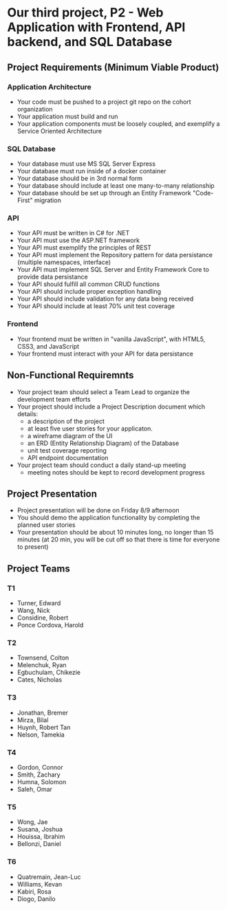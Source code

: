 # Our third project, P2 - Web Application with Frontend, API backend, and SQL Database

## Project Requirements (Minimum Viable Product)
### Application Architecture
- Your code must be pushed to a project git repo on the cohort organization
- Your application must build and run
- Your application components must be loosely coupled, and exemplify a Service Oriented Architecture

### SQL Database
- Your database must use MS SQL Server Express
- Your database must run inside of a docker container
- Your database should be in 3rd normal form
- Your database should include at least one many-to-many relationship
- Your database should be set up through an Entity Framework "Code-First" migration

### API
- Your API must be written in C# for .NET
- Your API must use the ASP.NET framework
- Your API must exemplify the principles of REST
- Your API must implement the Repository pattern for data persistance (multiple namespaces, interface)
- Your API must implement SQL Server and Entity Framework Core to provide data persistance
- Your API should fulfill all common CRUD functions
- Your API should include proper exception handling
- Your API should include validation for any data being received
- Your API should include at least 70% unit test coverage

### Frontend
- Your frontend must be written in "vanilla JavaScript", with HTML5, CSS3, and JavaScript
- Your frontend must interact with your API for data persistance

## Non-Functional Requiremnts
- Your project team should select a Team Lead to organize the development team efforts
- Your project should include a Project Description document which details:
    - a description of the project
    - at least five user stories for your applicaton.
    - a wireframe diagram of the UI
    - an ERD (Entity Relationship Diagram) of the Database
    - unit test coverage reporting
    - API endpoint documentation
- Your project team should conduct a daily stand-up meeting
    - meeting notes should be kept to record development progress

## Project Presentation
- Project presentation will be done on Friday 8/9 afternoon
- You should demo the application functionality by completing the planned user stories
- Your presentation should be about 10 minutes long, no longer than 15 minutes (at 20 min, you will be cut off so that there is time for everyone to present)

## Project Teams
### T1
- Turner, Edward
- Wang, Nick
- Considine, Robert
- Ponce Cordova, Harold

### T2
- Townsend, Colton
- Melenchuk, Ryan
- Egbuchulam, Chikezie
- Cates, Nicholas

### T3
- Jonathan, Bremer
- Mirza, Bilal
- Huynh, Robert Tan
- Nelson, Tamekia

### T4
- Gordon, Connor
- Smith, Zachary
- Humna, Solomon
- Saleh, Omar

### T5
- Wong, Jae
- Susana, Joshua
- Houissa, Ibrahim
- Bellonzi, Daniel

### T6
- Quatremain, Jean-Luc
- Williams, Kevan
- Kabiri, Rosa
- Diogo, Danilo